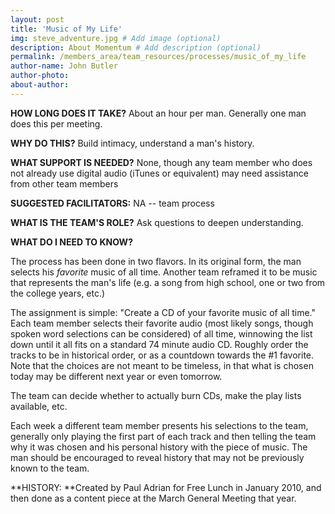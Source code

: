 ```yaml
---
layout: post
title: 'Music of My Life'
img: steve_adventure.jpg # Add image (optional)
description: About Momentum # Add description (optional)
permalink: /members_area/team_resources/processes/music_of_my_life
author-name: John Butler
author-photo: 
about-author: 
---
```


**HOW LONG DOES IT TAKE?** About an hour per man. Generally one man does this per meeting.

**WHY DO THIS?** Build intimacy, understand a man's history.

**WHAT SUPPORT IS NEEDED?** None, though any team member who does not already use digital audio (iTunes or equivalent) may need assistance from other team members

**SUGGESTED FACILITATORS:** NA -- team process

**WHAT IS THE TEAM'S ROLE?** Ask questions to deepen understanding.

**WHAT DO I NEED TO KNOW?**

The process has been done in two flavors. In its original form, the man selects his *favorite* music of all time. Another team reframed it to be music that represents the man's life (e.g. a song from high school, one or two from the college years, etc.) 

The assignment is simple: "Create a CD of your favorite music of all time." Each team member selects their favorite audio (most likely songs, though spoken word selections can be considered) of all time, winnowing the list down until it all fits on a standard 74 minute audio CD. Roughly order the tracks to be in historical order, or as a countdown towards the #1 favorite. Note that the choices are not meant to be timeless, in that what is chosen today may be different next year or even tomorrow. 

The team can decide whether to actually burn CDs, make the play lists available, etc.

Each week a different team member presents his selections to the team, generally only playing the first part of each track and then telling the team why it was chosen and his personal history with the piece of music. The man should be encouraged to reveal history that may not be previously known to the team.

**HISTORY: **Created by Paul Adrian for Free Lunch in January 2010, and then done as a content piece at the March General Meeting that year.
